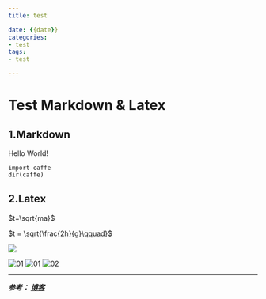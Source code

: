 ```yaml
---
title: test

date: {{date}}
categories:
- test
tags:
- test

---
```



# Test Markdown & Latex #
## 1.Markdown ##
Hello World!

    import caffe
    dir(caffe)

## 2.Latex ##

$t=\sqrt{ma}$

$t = \sqrt{\frac{2h}{g}\qquad}$



![](https://i.loli.net/2019/09/23/pnXYRj5ilK2NEBy.png)

![01](https://i.loli.net/2019/09/26/ySi8TU3jtCWxpNa.png)
![01](https://i.loli.net/2019/09/25/Lfx9nogeA3h6rSX.png)
![02](https://i.loli.net/2019/09/28/y2GiK5okPBlpvxR.png)


---
***参考：
[博客](https://blog.51cto.com/yucanghai/1715170)***
